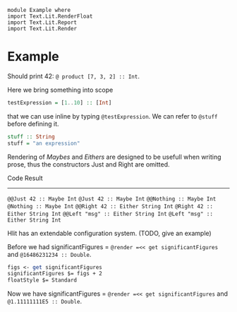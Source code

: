 ~~~ {.haskell .hidden}
module Example where
import Text.Lit.RenderFloat
import Text.Lit.Report
import Text.Lit.Render
~~~

Example
=======

Should print 42: `@ product [7, 3, 2] :: Int`.

Here we bring something into scope

~~~haskell
testExpression = [1..10] :: [Int]
~~~

that we can use inline by typing `@testExpression`. We can refer to
`@stuff` before defining it.

~~~haskell
stuff :: String
stuff = "an expression"
~~~

Rendering of *Maybes* and *Eithers* are designed to be usefull when
writing prose, thus the constructors Just and Right are omitted.

  Code                                  Result
  ------------------------------------- ------------------------------------
  `@@Just 42 :: Maybe Int`              `@Just 42 :: Maybe Int`
  `@@Nothing :: Maybe Int`              `@Nothing :: Maybe Int`
  `@@Right 42 :: Either String Int`     `@Right 42 :: Either String Int`
  `@@Left "msg" :: Either String Int`   `@Left "msg" :: Either String Int`

Hlit has an extendable configuration system. (TODO, give an example)

Before we had significantFigures = `@render =<< get significantFigures`
and `@16486231234 :: Double`.

~~~do
figs <- get significantFigures
significantFigures $= figs + 2
floatStyle $= Standard
~~~

Now we have significantFigures = `@render =<< get significantFigures`
and `@1.11111111E5 :: Double`.
